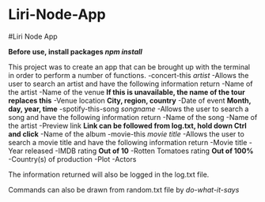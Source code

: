 # Liri-Node-App

#Liri Node App

**Before use, install packages *npm install***

This project was to create an app that can be brought up with the terminal in order to perform a number of functions.
    -concert-this *artist*
        -Allows the user to search an artist and have the following information return
            -Name of the artist
            -Name of the venue **If this is unavailable, the name of the tour replaces this**
            -Venue location **City, region, country**
            -Date of event **Month, day, year, time**
    -spotify-this-song *songname*
        -Allows the user to search a song and have the following information return
            -Name of the song
            -Name of the artist
            -Preview link **Link can be followed from log.txt, hold down Ctrl and click**
            -Name of the album
    -movie-this *movie title*
        -Allows the user to search a movie title and have the following information return
            -Movie title
            -Year released
            -IMDB rating **Out of 10**
            -Rotten Tomatoes rating **Out of 100%**
            -Country(s) of production
            -Plot
            -Actors

The information returned will also be logged in the log.txt file.

Commands can also be drawn from random.txt file by *do-what-it-says*